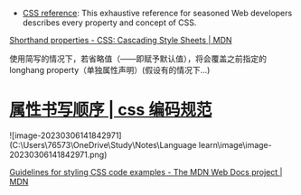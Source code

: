- [CSS reference](https://developer.mozilla.org/en-US/docs/Web/CSS/Reference): This exhaustive reference for seasoned Web developers describes every property and concept of CSS.

[Shorthand properties - CSS: Cascading Style Sheets | MDN](https://developer.mozilla.org/en-US/docs/Web/CSS/Shorthand_properties#omitting_properties)

使用简写的情况下，若省略值（——即赋予默认值），将会覆盖之前指定的longhang property（单独属性声明）(假设有的情况下...)

# [属性书写顺序 | css 编码规范](http://itmyhome.com/css/shu_xing_shu_xie_shun_xu.html)

![image-20230306141842971](C:\Users\76573\OneDrive\Study\Notes\Language learn\image\image-20230306141842971.png)

[Guidelines for styling CSS code examples - The MDN Web Docs project | MDN](https://developer.mozilla.org/en-US/docs/MDN/Writing_guidelines/Writing_style_guide/Code_style_guide/CSS#syntax_style)